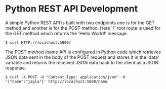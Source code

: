 # Python REST API Development

A simple Python REST API is built with two endpoints one is for the GET method and another is for the POST method. Here '/' root route is used for the GET method which returns the 'Hello World!' message.

    $ curl HTTP://localhost:5000/

The POST method /name API is configured in Python code which retrieves JSON data sent in the body of the POST request and stores it in the 'data' variable and returns the received JSON data back to the client as a JSON response. 

    $ curl -X POST -H "Content-Type: application/json" -d '{"name":"jaglu"}' http://localhost:5000/name
